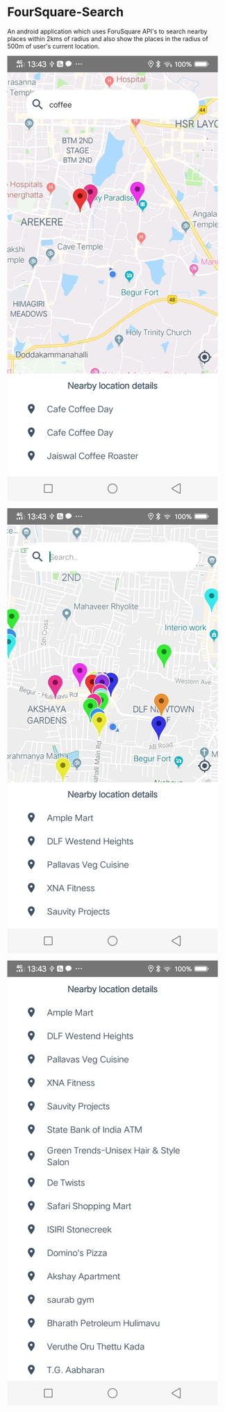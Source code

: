 # FourSquare-Search
An android application which uses ForuSquare API's to search nearby places within 2kms of radius and also show the places in the radius of 500m of user's current location.

![alt text](https://github.com/vibhorchaudhary/FourSquare-Search/blob/master/image1.jpg)

![alt text](https://github.com/vibhorchaudhary/FourSquare-Search/blob/master/image2.jpg)

![alt text](https://github.com/vibhorchaudhary/FourSquare-Search/blob/master/image3.jpg)
